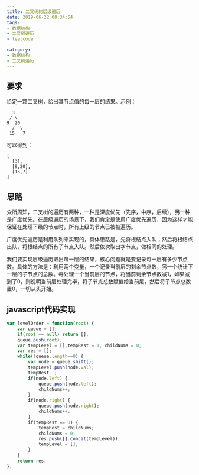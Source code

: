 ```yaml
---
title: 二叉树的层级遍历
date: 2019-06-22 08:34:54
tags:
- 数据结构
- 二叉树遍历
- leetcode

category:
- 数据结构
- 二叉树遍历
---
```


## 要求
给定一颗二叉树，给出其节点值的每一层的结果。示例：
```
  3
 / \
9  20
  /  \
 15   7
```
可以得到：
```
[
  [3],
  [9,20],
  [15,7]
]
```
## 思路
众所周知，二叉树的遍历有两种，一种是深度优先（先序，中序，后续），另一种是广度优先。在层级遍历的场景下，我们肯定是使用广度优先遍历，因为这样才能保证在处理下级的节点时，所有上级的节点已被被遍历。

广度优先遍历是利用队列来实现的，具体思路是，先将根结点入队；然后将根结点出队，将根结点的所有子节点入队。然后依次取出字节点，做相同的处理。

我们要实现层级遍历取出每一层的结果，核心问题就是要记录每一层有多少节点数。具体的方法是：利用两个变量，一个记录当前层的剩余节点数，另一个统计下一层的子节点的总数。每处理一个当前层的节点，将当前剩余节点数减1，如果减到了0，则说明当前层处理完毕，将子节点总数赋值给当前层，然后将子节点总数置0，一切从头开始。

## javascript代码实现
```js
var levelOrder = function(root) {
    var queue = [];
    if(root == null) return [];
    queue.push(root);
    var tempLevel = [],tempRest = 1, childNums = 0;
    var res = [];
    while(!queue.length==0) {
        var node = queue.shift();
        tempLevel.push(node.val);
        tempRest--;
        if(node.left) {
            queue.push(node.left);
            childNums++;
        }
        if(node.right) {
            queue.push(node.right);
            childNums++;
        }
        if(tempRest == 0) {
            tempRest = childNums;
            childNums = 0;
            res.push([].concat(tempLevel));
            tempLevel = [];
        }
    }
    return res;
};
```